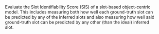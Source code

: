 Evaluate the Slot Identifiability Score (SIS) of a slot-based object-centric model. This includes measuring both how well each ground-truth slot can be predicted by any of the inferred slots and also measuring how well said ground-truth slot can be predicted by any other (than the ideal) inferred slot.